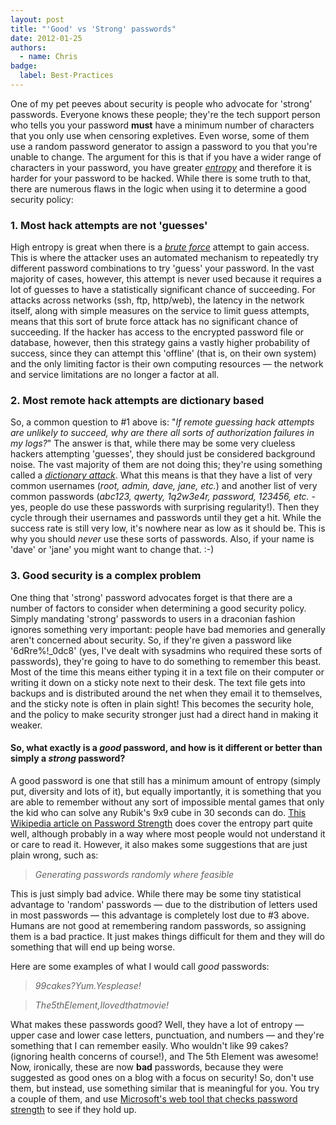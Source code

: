 ```yaml
---
layout: post
title: "'Good' vs 'Strong' passwords"
date: 2012-01-25
authors:
  - name: Chris
badge:
  label: Best-Practices
---
```


One of my pet peeves about security is people who advocate for 'strong' passwords. Everyone knows these people; they're the tech support person who tells you your password **must** have a minimum number of characters that you only use when censoring expletives. Even worse, some of them use a random password generator to assign a password to you that you're unable to change. The argument for this is that if you have a wider range of characters in your password, you have greater [*entropy*](http://en.wikipedia.org/wiki/Password_strength#Entropy_as_a_measure_of_password_strength) and therefore it is harder for your password to be hacked. While there is some truth to that, there are numerous flaws in the logic when using it to determine a good security policy:

### 1. Most hack attempts are not 'guesses'

High entropy is great when there is a [*brute force*](http://en.wikipedia.org/wiki/Brute_force_attack) attempt to gain access. This is where the attacker uses an automated mechanism to repeatedly try different password combinations to try 'guess' your password. In the vast majority of cases, however, this attempt is never used because it requires a lot of guesses to have a statistically significant chance of succeeding. For attacks across networks (ssh, ftp, http/web), the latency in the network itself, along with simple measures on the service to limit guess attempts, means that this sort of brute force attack has no significant chance of succeeding. If the hacker has access to the encrypted password file or database, however, then this strategy gains a vastly higher probability of success, since they can attempt this 'offline' (that is, on their own system) and the only limiting factor is their own computing resources — the network and service limitations are no longer a factor at all.

### 2. Most remote hack attempts are dictionary based

So, a common question to #1 above is: "*If remote guessing hack attempts are unlikely to succeed, why are there all sorts of authorization failures in my logs?*" The answer is that, while there may be some very clueless hackers attempting 'guesses', they should just be considered background noise. The vast majority of them are not doing this; they're using something called a [*dictionary attack*](http://en.wikipedia.org/wiki/Dictionary_attack). What this means is that they have a list of very common usernames (*root, admin, dave, jane, etc.*) and another list of very common passwords (*abc123, qwerty, 1q2w3e4r, password, 123456, etc.* - yes, people do use these passwords with surprising regularity!). Then they cycle through their usernames and passwords until they get a hit. While the success rate is still very low, it's nowhere near as low as it should be. This is why you should *never* use these sorts of passwords. Also, if your name is 'dave' or 'jane' you might want to change that. :-)

### 3. Good security is a complex problem

One thing that 'strong' password advocates forget is that there are a number of factors to consider when determining a good security policy. Simply mandating 'strong' passwords to users in a draconian fashion ignores something very important: people have bad memories and generally aren't concerned about security. So, if they're given a password like '6dRre%!_0dc8' (yes, I've dealt with sysadmins who required these sorts of passwords), they're going to have to do something to remember this beast. Most of the time this means either typing it in a text file on their computer or writing it down on a sticky note next to their desk. The text file gets into backups and is distributed around the net when they email it to themselves, and the sticky note is often in plain sight! This becomes the security hole, and the policy to make security stronger just had a direct hand in making it weaker.

#### So, what exactly is a *good* password, and how is it different or better than simply a *strong* password?

A good password is one that still has a minimum amount of entropy (simply put, diversity and lots of it), but equally importantly, it is something that you are able to remember without any sort of impossible mental games that only the kid who can solve any Rubik's 9x9 cube in 30 seconds can do. [This Wikipedia article on Password Strength](http://en.wikipedia.org/wiki/Password_strength) does cover the entropy part quite well, although probably in a way where most people would not understand it or care to read it. However, it also makes some suggestions that are just plain wrong, such as:

> *Generating passwords randomly where feasible*

This is just simply bad advice. While there may be some tiny statistical advantage to 'random' passwords — due to the distribution of letters used in most passwords — this advantage is completely lost due to #3 above. Humans are not good at remembering random passwords, so assigning them is a bad practice. It just makes things difficult for them and they will do something that will end up being worse.

Here are some examples of what I would call *good* passwords:

> *99cakes?Yum.Yesplease!*

> *The5thElement,Ilovedthatmovie!*

What makes these passwords good? Well, they have a lot of entropy — upper case and lower case letters, punctuation, and numbers — and they're something that I can remember easily. Who wouldn't like 99 cakes? (ignoring health concerns of course!), and The 5th Element was awesome! Now, ironically, these are now **bad** passwords, because they were suggested as good ones on a blog with a focus on security! So, don't use them, but instead, use something similar that is meaningful for you. You try a couple of them, and use [Microsoft's web tool that checks password strength](https://www.microsoft.com/security/pc-security/password-checker.aspx) to see if they hold up.
